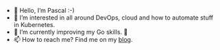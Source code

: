 - 👋 Hello, I’m Pascal :-)
- 👀 I’m interested in all around DevOps, cloud and how to automate stuff in Kubernetes.
- 🌱 I’m currently improving my Go skills. 🥳
- 📫 How to reach me? Find me on my [blog](https://pgrunm.github.io).

<!---
pgrunm/pgrunm is a ✨ special ✨ repository because its `README.md` (this file) appears on your GitHub profile.
You can click the Preview link to take a look at your changes.
--->
